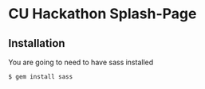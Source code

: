 # CU Hackathon Splash-Page

## Installation

You are going to need to have sass installed

```bash
$ gem install sass
```
